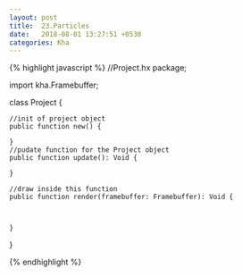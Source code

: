 ```yaml
---
layout: post
title:  23.Particles
date:   2018-08-01 13:27:51 +0530
categories: Kha
---
```





{% highlight javascript %}
//Project.hx
package;

import kha.Framebuffer;



class Project {
		
	//init of project object
	public function new() {	
		
	}
	//pudate function for the Project object
	public function update(): Void {
	
	}

	//draw inside this function
	public function render(framebuffer: Framebuffer): Void {
		
	
		
	}
}


{% endhighlight %}


